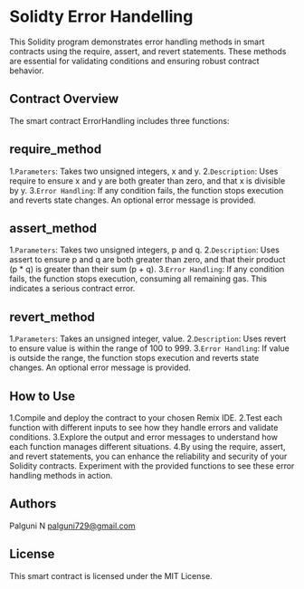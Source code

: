 # Solidty Error Handelling
This Solidity program demonstrates error handling methods in smart contracts using the require, assert, and revert statements. These methods are essential for validating conditions and ensuring robust contract behavior.

## Contract Overview
The smart contract ErrorHandling includes three functions:

## require_method
1.`Parameters`: Takes two unsigned integers, x and y.
2.`Description`: Uses require to ensure x and y are both greater than zero, and that x is divisible by y.
3.`Error Handling`: If any condition fails, the function stops execution and reverts state changes. An optional error message is provided.

## assert_method
1.`Parameters`: Takes two unsigned integers, p and q.
2.`Description`: Uses assert to ensure p and q are both greater than zero, and that their product (p * q) is greater than their sum (p + q).
3.`Error Handling`: If any condition fails, the function stops execution, consuming all remaining gas. This indicates a serious contract error.

## revert_method
1.`Parameters`: Takes an unsigned integer, value.
2.`Description`: Uses revert to ensure value is within the range of 100 to 999.
3.`Error Handling`: If value is outside the range, the function stops execution and reverts state changes. An optional error message is provided.

## How to Use
1.Compile and deploy the contract to your chosen Remix IDE.
2.Test each function with different inputs to see how they handle errors and validate conditions.
3.Explore the output and error messages to understand how each function manages different situations.
4.By using the require, assert, and revert statements, you can enhance the reliability and security of your Solidity contracts. Experiment with the provided functions to see these error handling methods in action.

## Authors

Palguni N
palguni729@gmail.com

## License

This smart contract is licensed under the MIT License.
